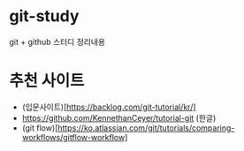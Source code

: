 # git-study
git + github 스터디 정리내용

# 추천 사이트

- (입문사이트)[https://backlog.com/git-tutorial/kr/]
- https://github.com/KennethanCeyer/tutorial-git (한글)
- (git flow)[https://ko.atlassian.com/git/tutorials/comparing-workflows/gitflow-workflow]
